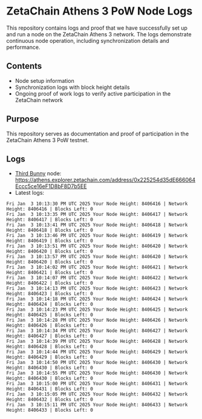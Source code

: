 # ZetaChain Athens 3 PoW Node Logs
This repository contains logs and proof that we have successfully set up and run a node on the ZetaChain Athens 3 network. The logs demonstrate continuous node operation, including synchronization details and performance.

## Contents
- Node setup information
- Synchronization logs with block height details
- Ongoing proof of work logs to verify active participation in the ZetaChain network

## Purpose
This repository serves as documentation and proof of participation in the ZetaChain Athens 3 PoW testnet.

## Logs

- [Third Bunny](https://thirdbunny.xyz/) node: https://athens.explorer.zetachain.com/address/0x225254d35dE666064Eccc5ce16eF1D8bF8D7b5EE
- Latest logs:
```
Fri Jan  3 10:13:30 PM UTC 2025 Your Node Height: 8406416 | Network Height: 8406416 | Blocks Left: 0
Fri Jan  3 10:13:35 PM UTC 2025 Your Node Height: 8406417 | Network Height: 8406417 | Blocks Left: 0
Fri Jan  3 10:13:41 PM UTC 2025 Your Node Height: 8406418 | Network Height: 8406418 | Blocks Left: 0
Fri Jan  3 10:13:46 PM UTC 2025 Your Node Height: 8406419 | Network Height: 8406419 | Blocks Left: 0
Fri Jan  3 10:13:51 PM UTC 2025 Your Node Height: 8406420 | Network Height: 8406420 | Blocks Left: 0
Fri Jan  3 10:13:57 PM UTC 2025 Your Node Height: 8406420 | Network Height: 8406420 | Blocks Left: 0
Fri Jan  3 10:14:02 PM UTC 2025 Your Node Height: 8406421 | Network Height: 8406421 | Blocks Left: 0
Fri Jan  3 10:14:07 PM UTC 2025 Your Node Height: 8406422 | Network Height: 8406422 | Blocks Left: 0
Fri Jan  3 10:14:13 PM UTC 2025 Your Node Height: 8406423 | Network Height: 8406423 | Blocks Left: 0
Fri Jan  3 10:14:18 PM UTC 2025 Your Node Height: 8406424 | Network Height: 8406424 | Blocks Left: 0
Fri Jan  3 10:14:23 PM UTC 2025 Your Node Height: 8406425 | Network Height: 8406425 | Blocks Left: 0
Fri Jan  3 10:14:28 PM UTC 2025 Your Node Height: 8406426 | Network Height: 8406426 | Blocks Left: 0
Fri Jan  3 10:14:34 PM UTC 2025 Your Node Height: 8406427 | Network Height: 8406427 | Blocks Left: 0
Fri Jan  3 10:14:39 PM UTC 2025 Your Node Height: 8406428 | Network Height: 8406428 | Blocks Left: 0
Fri Jan  3 10:14:44 PM UTC 2025 Your Node Height: 8406429 | Network Height: 8406429 | Blocks Left: 0
Fri Jan  3 10:14:50 PM UTC 2025 Your Node Height: 8406430 | Network Height: 8406430 | Blocks Left: 0
Fri Jan  3 10:14:55 PM UTC 2025 Your Node Height: 8406430 | Network Height: 8406430 | Blocks Left: 0
Fri Jan  3 10:15:00 PM UTC 2025 Your Node Height: 8406431 | Network Height: 8406431 | Blocks Left: 0
Fri Jan  3 10:15:05 PM UTC 2025 Your Node Height: 8406432 | Network Height: 8406432 | Blocks Left: 0
Fri Jan  3 10:15:11 PM UTC 2025 Your Node Height: 8406433 | Network Height: 8406433 | Blocks Left: 0
```
